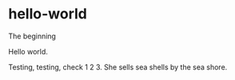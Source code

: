 # hello-world
The beginning

Hello world.

Testing, testing, check 1 2 3.
She sells sea shells by the sea shore.
